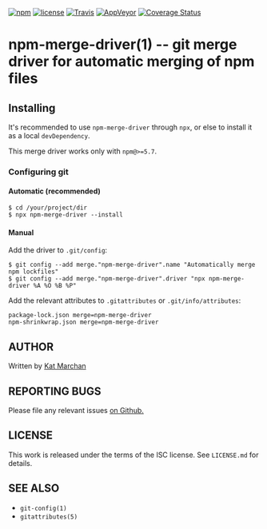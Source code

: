 [![npm](https://img.shields.io/npm/v/srisum.svg)](https://npm.im/srisum) [![license](https://img.shields.io/npm/l/srisum.svg)](https://npm.im/srisum) [![Travis](https://img.shields.io/travis/npm/npm-merge-driver.svg)](https://travis-ci.org/npm/npm-merge-driver) [![AppVeyor](https://ci.appveyor.com/api/projects/status/github/npm/npm-merge-driver?svg=true)](https://ci.appveyor.com/project/npm/npm-merge-driver) [![Coverage Status](https://coveralls.io/repos/github/npm/npm-merge-driver/badge.svg?branch=latest)](https://coveralls.io/github/npm/npm-merge-driver?branch=latest)

# npm-merge-driver(1) -- git merge driver for automatic merging of npm files

## Installing

It's recommended to use `npm-merge-driver` through `npx`, or else to install it
as a local `devDependency`.

This merge driver works only with `npm@>=5.7`.

### Configuring git

#### Automatic (recommended)
```
$ cd /your/project/dir
$ npx npm-merge-driver --install
```

#### Manual

Add the driver to `.git/config`:
```
$ git config --add merge."npm-merge-driver".name "Automatically merge npm lockfiles"
$ git config --add merge."npm-merge-driver".driver "npx npm-merge-driver %A %O %B %P"
```

Add the relevant attributes to `.gitattributes` or `.git/info/attributes`:
```
package-lock.json merge=npm-merge-driver
npm-shrinkwrap.json merge=npm-merge-driver
```

## AUTHOR

Written by [Kat Marchan](https://github.com/zkat)

## REPORTING BUGS

Please file any relevant issues [on Github.](https://github.com/npm/npm-merge-driver)

## LICENSE

This work is released under the terms of the ISC license. See `LICENSE.md` for details.

## SEE ALSO

* `git-config(1)`
* `gitattributes(5)`
